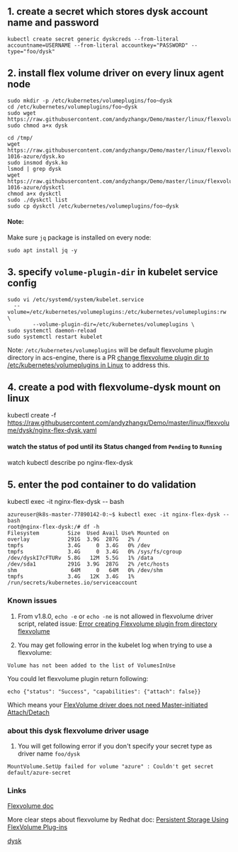## 1. create a secret which stores dysk account name and password
```
kubectl create secret generic dyskcreds --from-literal accountname=USERNAME --from-literal accountkey="PASSWORD" --type="foo/dysk"
```

## 2. install flex volume driver on every linux agent node
```
sudo mkdir -p /etc/kubernetes/volumeplugins/foo~dysk
cd /etc/kubernetes/volumeplugins/foo~dysk
sudo wget https://raw.githubusercontent.com/andyzhangx/Demo/master/linux/flexvolume/dysk/dysk
sudo chmod a+x dysk

cd /tmp/
wget https://raw.githubusercontent.com/andyzhangx/Demo/master/linux/flexvolume/dysk/4.11.0-1016-azure/dysk.ko
sudo insmod dysk.ko
lsmod | grep dysk
wget https://raw.githubusercontent.com/andyzhangx/Demo/master/linux/flexvolume/dysk/4.11.0-1016-azure/dyskctl
chmod a+x dyskctl
sudo ./dyskctl list
sudo cp dyskctl /etc/kubernetes/volumeplugins/foo~dysk
```
#### Note:
Make sure `jq` package is installed on every node: 
```
sudo apt install jq -y
```

## 3. specify `volume-plugin-dir` in kubelet service config
```
sudo vi /etc/systemd/system/kubelet.service
  --volume=/etc/kubernetes/volumeplugins:/etc/kubernetes/volumeplugins:rw \
        --volume-plugin-dir=/etc/kubernetes/volumeplugins \
sudo systemctl daemon-reload
sudo systemctl restart kubelet
```
Note:
`/etc/kubernetes/volumeplugins` will be default flexvolume plugin directory in acs-engine, there is a PR [change flexvolume plugin dir to /etc/kubernetes/volumeplugins in Linux](https://github.com/Azure/acs-engine/pull/1991) to address this.

## 4. create a pod with flexvolume-dysk mount on linux
kubectl create -f https://raw.githubusercontent.com/andyzhangx/Demo/master/linux/flexvolume/dysk/nginx-flex-dysk.yaml

#### watch the status of pod until its Status changed from `Pending` to `Running`
watch kubectl describe po nginx-flex-dysk

## 5. enter the pod container to do validation
kubectl exec -it nginx-flex-dysk -- bash

```
azureuser@k8s-master-77890142-0:~$ kubectl exec -it nginx-flex-dysk -- bash
root@nginx-flex-dysk:/# df -h
Filesystem         Size  Used Avail Use% Mounted on
overlay            291G  3.9G  287G   2% /
tmpfs              3.4G     0  3.4G   0% /dev
tmpfs              3.4G     0  3.4G   0% /sys/fs/cgroup
/dev/dyskI7cFTURv  5.8G   12M  5.5G   1% /data
/dev/sda1          291G  3.9G  287G   2% /etc/hosts
shm                 64M     0   64M   0% /dev/shm
tmpfs              3.4G   12K  3.4G   1% /run/secrets/kubernetes.io/serviceaccount
```

### Known issues
1. From v1.8.0, `echo -e` or `echo -ne` is not allowed in flexvolume driver script, related issue: [Error creating Flexvolume plugin from directory flexvolume](https://github.com/kubernetes/kubernetes/issues/54494)

2. You may get following error in the kubelet log when trying to use a flexvolume:
```
Volume has not been added to the list of VolumesInUse
```
You could let flexvolume plugin return following:
```
echo {"status": "Success", "capabilities": {"attach": false}}
```
Which means your [FlexVolume driver does not need Master-initiated Attach/Detach](https://docs.openshift.org/latest/install_config/persistent_storage/persistent_storage_flex_volume.html#flex-volume-drivers-without-master-initiated-attach-detach)

### about this dysk flexvolume driver usage
1. You will get following error if you don't specify your secret type as driver name `foo/dysk`
```
MountVolume.SetUp failed for volume "azure" : Couldn't get secret default/azure-secret
```


### Links
[Flexvolume doc](https://github.com/kubernetes/community/blob/master/contributors/devel/flexvolume.md)

More clear steps about flexvolume by Redhat doc: [Persistent Storage Using FlexVolume Plug-ins](https://docs.openshift.org/latest/install_config/persistent_storage/persistent_storage_flex_volume.html)

[dysk](https://github.com/khenidak/dysk)
